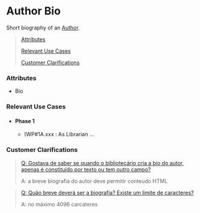 # Author Bio

Short biography of an [Author](../Aggregates/Author.md).

> [Attributes](#attributes)
>
> [Relevant Use Cases](#Relevant-Use-Cases)
>
> [Customer Clarifications](#Customer-Clarifications)

### Attributes
- Bio


### Relevant Use Cases
- #### Phase 1
    - (WP#1A.xxx : As Librarian ...

### Customer Clarifications
>[Q: Gostava de saber se quando o bibliotecário cria a bio do autor, apenas é constituído por texto ou tem outro campo?](https://moodle.isep.ipp.pt/mod/forum/discuss.php?d=28907#p36504)
>
>A:  a breve biografia do autor deve permitir conteudo HTML

>[Q: Quão breve deverá ser a biografia? Existe um limite de caracteres?
](https://moodle.isep.ipp.pt/mod/forum/discuss.php?d=28907#p36574)
>
>A: no máximo 4096 carcateres

